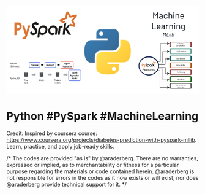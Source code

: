 ![Screenshot](pyspark.png)

# Python #PySpark #MachineLearning


Credit: Inspired by coursera course: https://www.coursera.org/projects/diabetes-prediction-with-pyspark-mllib. Learn, practice, and apply job-ready skills.


/* The codes are provided "as is" by @araderberg. There are no warranties, expressed or implied, 
as to merchantability or fitness for a particular purpose regarding the materials or code contained herein. 
@araderberg is not responsible for errors in the codes as it now exists or will exist, nor does @araderberg 
provide technical support for it. */

